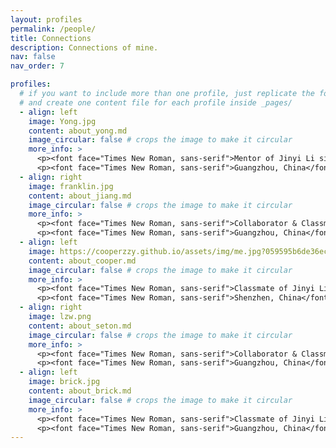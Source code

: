 ```yaml
---
layout: profiles
permalink: /people/
title: Connections
description: Connections of mine.
nav: false
nav_order: 7

profiles:
  # if you want to include more than one profile, just replicate the following block
  # and create one content file for each profile inside _pages/
  - align: left
    image: Yong.jpg
    content: about_yong.md
    image_circular: false # crops the image to make it circular
    more_info: >
      <p><font face="Times New Roman, sans-serif">Mentor of Jinyi Li since July, 2024.</font></p>
      <p><font face="Times New Roman, sans-serif">Guangzhou, China</font></p>
  - align: right
    image: franklin.jpg
    content: about_jiang.md
    image_circular: false # crops the image to make it circular
    more_info: >
      <p><font face="Times New Roman, sans-serif">Collaborator & Classmate of Jinyi Li since Septemper, 2021.</font></p>
      <p><font face="Times New Roman, sans-serif">Guangzhou, China</font></p>
  - align: left
    image: https://cooperzzy.github.io/assets/img/me.jpg?059595b6de36ec2a4450a06901f6122b
    content: about_cooper.md
    image_circular: false # crops the image to make it circular
    more_info: >
      <p><font face="Times New Roman, sans-serif">Classmate of Jinyi Li since Septemper, 2018.</font></p>
      <p><font face="Times New Roman, sans-serif">Shenzhen, China</font></p>
  - align: right
    image: lzw.png
    content: about_seton.md
    image_circular: false # crops the image to make it circular
    more_info: >
      <p><font face="Times New Roman, sans-serif">Collaborator & Classmate of Jinyi Li since Septemper, 2018.</font></p>
      <p><font face="Times New Roman, sans-serif">Guangzhou, China</font></p>
  - align: left
    image: brick.jpg
    content: about_brick.md
    image_circular: false # crops the image to make it circular
    more_info: >
      <p><font face="Times New Roman, sans-serif">Classmate of Jinyi Li since Septemper, 2021.</font></p>
      <p><font face="Times New Roman, sans-serif">Guangzhou, China</font></p>
---
```


